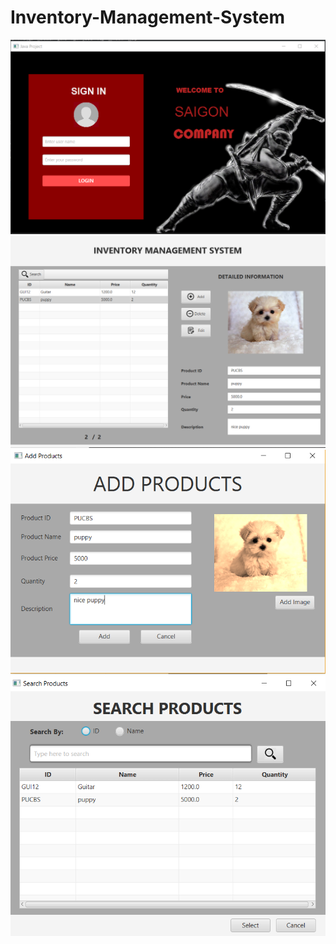 # Inventory-Management-System
![Screenshot](Capture.PNG)
![Screenshot](main.PNG)
![Screenshot](add.png)
![Screenshot](Search.png)
